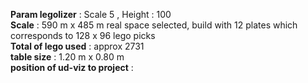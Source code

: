 **Param legolizer** : Scale 5 , Height : 100 <br>
**Scale** : 590 m x 485 m real space selected, build with 12 plates which corresponds to 128 x 96 lego picks<br>
**Total of lego used** : approx 2731 <br>
**table size** : 1.20 m x 0.80 m <br>
**position of ud-viz to project** : <br>